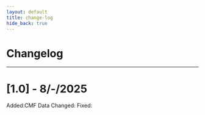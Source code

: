 ```yaml
---
layout: default
title: change-log
hide_back: true
---
```

# Changelog

---
# [1.0] - 8/-/2025
Added:CMF Data
Changed:
Fixed: 
